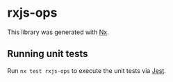 # rxjs-ops

This library was generated with [Nx](https://nx.dev).

## Running unit tests

Run `nx test rxjs-ops` to execute the unit tests via [Jest](https://jestjs.io).
